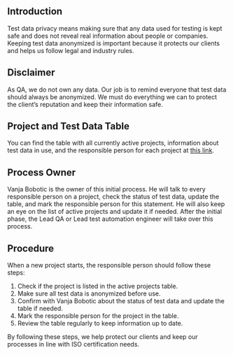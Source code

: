 ## Introduction

Test data privacy means making sure that any data used for testing is kept safe and does not reveal real information about people or companies. Keeping test data anonymized is important because it protects our clients and helps us follow legal and industry rules.

## Disclaimer

As QA, we do not own any data. Our job is to remind everyone that test data should always be anonymized. We must do everything we can to protect the client’s reputation and keep their information safe.

## Project and Test Data Table

You can find the table with all currently active projects, information about test data in use, and the responsible person for each project at [this link](https://docs.google.com/spreadsheets/d/1xm9i5juNLcAQJR9r7YiVd7k6qSHyHb-ZN90VoG2CmR4/edit?usp=sharing).

## Process Owner

Vanja Bobotic is the owner of this initial process. He will talk to every responsible person on a project, check the status of test data, update the table, and mark the responsible person for this statement. He will also keep an eye on the list of active projects and update it if needed. After the initial phase, the Lead QA or Lead test automation engineer will take over this process.

## Procedure

When a new project starts, the responsible person should follow these steps:

1. Check if the project is listed in the active projects table.
2. Make sure all test data is anonymized before use.
3. Confirm with Vanja Bobotic about the status of test data and update the table if needed.
4. Mark the responsible person for the project in the table.
5. Review the table regularly to keep information up to date.

By following these steps, we help protect our clients and keep our processes in line with ISO certification needs.
